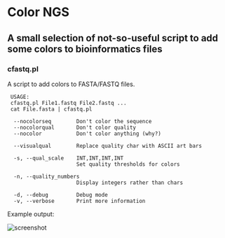 # Color NGS
## A small selection of not-so-useful script to add some colors to bioinformatics files


### cfastq.pl
A script to add colors to FASTA/FASTQ files.
```
 USAGE:
 cfastq.pl File1.fastq File2.fastq ...
 cat File.fasta | cfastq.pl

  --nocolorseq        Don't color the sequence
  --nocolorqual       Don't color quality
  --nocolor           Don't color anything (why?)
  
  --visualqual        Replace quality char with ASCII art bars

  -s, --qual_scale    INT,INT,INT,INT 
                      Set quality thresholds for colors

  -n, --quality_numbers
                      Display integers rather than chars 

  -d, --debug         Debug mode
  -v, --verbose       Print more information
```

Example output:

![screenshot](https://pbs.twimg.com/media/D5VbVLVWkAUE4nk.png)
